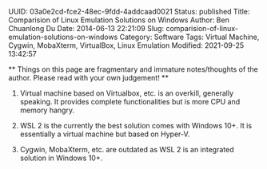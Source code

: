 UUID: 03a0e2cd-fce2-48ec-9fdd-4addcaad0021
Status: published
Title: Comparision of Linux Emulation Solutions on Windows
Author: Ben Chuanlong Du
Date: 2014-06-13 22:21:09
Slug: comparision-of-linux-emulation-solutions-on-windows
Category: Software
Tags: Virtual Machine, Cygwin, MobaXterm, VirtualBox, Linux Emulation
Modified: 2021-09-25 13:42:57

**
Things on this page are fragmentary and immature notes/thoughts of the author. 
Please read with your own judgement!
**
 
1. Virtual machine based on Virtualbox, etc. is an overkill, 
    generally speaking.
    It provides complete functionalities 
    but is more CPU and memory hangry.

2. WSL 2 is the currently the best solution comes with Windows 10+.
    It is essentially a virtual machine but based on Hyper-V.

3. Cygwin, MobaXterm, etc. are outdated 
    as WSL 2 is an integrated solution in Windows 10+.

